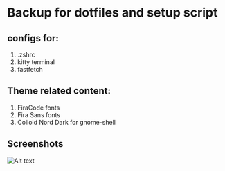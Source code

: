 # Backup for dotfiles and setup script

## configs for:
1. .zshrc
2. kitty terminal
3. fastfetch

## Theme related content:
1. FiraCode fonts
2. Fira Sans fonts
3. Colloid Nord Dark for gnome-shell


## Screenshots
![Alt text](https.com/ILoveGarlicBread/dotfiles/screenshot1.png)
